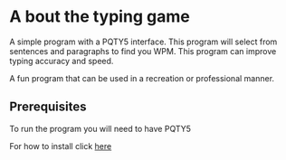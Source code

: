 #  A bout the typing game
A simple program with a PQTY5 interface. This program will select from sentences and paragraphs to find you WPM. This program can improve typing accuracy and speed.

A fun program that can be used in a recreation or professional manner.
## Prerequisites
To run the program you will need to have PQTY5

For how to install click [here](https://pypi.org/project/PyQt5/)

